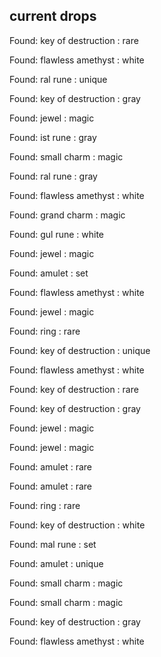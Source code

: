 ## current drops

Found: key of destruction : rare
Found: flawless amethyst : white
Found: ral rune : unique
Found: key of destruction : gray
Found: jewel : magic
Found: ist rune : gray
Found: small charm : magic
Found: ral rune : gray
Found: flawless amethyst : white
Found: grand charm : magic
Found: gul rune : white
Found: jewel : magic
Found: amulet : set
Found: flawless amethyst : white
Found: jewel : magic
Found: ring : rare
Found: key of destruction : unique
Found: flawless amethyst : white
Found: key of destruction : rare
Found: key of destruction : gray
Found: jewel : magic
Found: jewel : magic
Found: amulet : rare
Found: amulet : rare
Found: ring : rare
Found: key of destruction : white
Found: mal rune : set
Found: amulet : unique
Found: small charm : magic
Found: small charm : magic
Found: key of destruction : gray
Found: flawless amethyst : white
